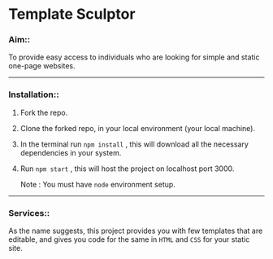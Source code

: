 # Template Sculptor

### Aim::      
To provide easy access to individuals who are looking for simple and static one-page websites.         

---

### Installation::         
1. Fork the repo.
2. Clone the forked repo, in your local environment (your local machine).
3. In the terminal run ``` npm install ``` , this will download all the necessary dependencies in your system.
4. Run ``` npm start ``` , this will host the project on localhost port 3000.

    Note : You must have ```node``` environment setup.
---

### Services::       
As the name suggests, this project provides you with few templates that are editable, and gives you code for the same in ```HTML``` and ```CSS``` for your static site.



